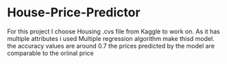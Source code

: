 # House-Price-Predictor

For this project I choose Housing .cvs file from Kaggle to work on.
As it has multiple attributes i used Multiple regression algorithm make thisd model.
the accuracy values are around 0.7
the prices predicted by the model are comparable to the oriinal price
